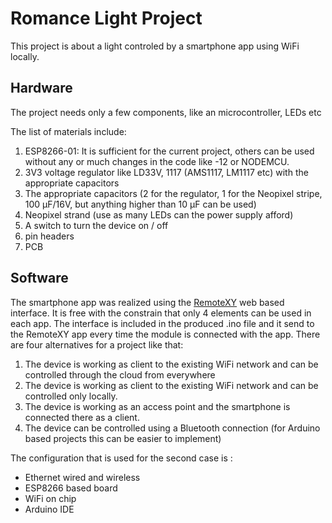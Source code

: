 # Romance Light Project

This project is about a light controled by a smartphone app using WiFi locally. 

## Hardware 

The project needs only a  few components, like an microcontroller, LEDs etc

The list of materials include:

1. ESP8266-01: It is sufficient for the current project, others can be used without any or much changes in the code like -12 or NODEMCU.
2. 3V3 voltage regulator like LD33V, 1117 (AMS1117, LM1117 etc) with the appropriate capacitors
3. The appropriate capacitors (2 for the regulator, 1 for the Neopixel stripe, 100 μF/16V, but anything higher than 10 μF can be used)
4. Neopixel strand (use as many LEDs can the power supply afford) 
5. A switch to turn the device on / off
6. pin headers
7. PCB

## Software   

The smartphone app was realized using the [RemoteXY](https://remotexy.com/) web based interface. It is free with the constrain that only 4 elements can be used in each app. The interface is included in the produced .ino file and it send to the RemoteXY app every time the module is connected with the app.
There are four alternatives for a project like that:   
1. The device is working as client to the existing WiFi network and can be controlled through the cloud from everywhere
2. The device is working as client to the existing WiFi network and can be controlled only locally.
3. The device is working as an access point and the smartphone is connected there as a client.
4. The device can be controlled using a Bluetooth connection (for Arduino based projects this can be easier to implement)

The configuration that is used for the second case is :    
- Ethernet wired and wireless
- ESP8266 based board
- WiFi on chip
- Arduino IDE

 

